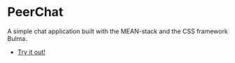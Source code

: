 # PeerChat

A simple chat application built with the MEAN-stack and the CSS framework Bulma.

- [Try it out!](https://rasmusfalk.se)   